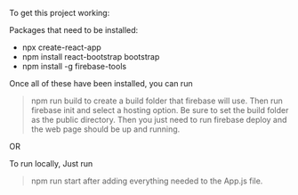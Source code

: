To get this project working:

Packages that need to be installed:
- npx create-react-app
- npm install react-bootstrap bootstrap
- npm install -g firebase-tools


Once all of these have been installed, you can run 
>npm run build
to create a build folder that firebase will use. Then run
>firebase init
and select a hosting option. Be sure to set the build folder as the public directory. Then you just need to run 
>firebase deploy
and the web page should be up and running.

OR 

To run locally,
Just run
>npm run start
after adding everything needed to the App.js file.